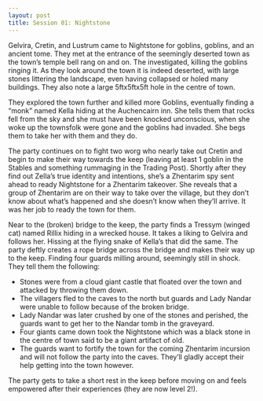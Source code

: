 ```yaml
---
layout: post
title: Session 01: Nightstone
---
```


Gelvira, Cretin, and Lustrum came to Nightstone for goblins, goblins, and an ancient tome. They met at the entrance of the seemingly deserted town as the town’s temple bell rang on and on. The investigated, killing the goblins ringing it. As they look around the town it is indeed deserted, with large stones littering the landscape, even having collapsed or holed many buildings. They also note a large 5ftx5ftx5ft hole in the centre of town.

They explored the town further and killed more Goblins, eventually finding a “monk” named Kella hiding at the Auchencairn inn. She tells them that rocks fell from the sky and she must have been knocked unconscious, when she woke up the townsfolk were gone and the goblins had invaded. She begs them to take her with them and they do.

The party continues on to fight two worg who nearly take out Cretin and begin to make their way towards the keep (leaving at least 1 goblin in the Stables and something rummaging in the Trading Post). Shortly after they find out Zella’s true identity and intentions, she’s a Zhentarim spy sent ahead to ready Nightstone for a Zhentarim takeover. She reveals that a group of Zhentarim are on their way to take over the village, but they don’t know about what’s happened and she doesn’t know when they’ll arrive. It was her job to ready the town for them.

Near to the (broken) bridge to the keep, the party finds a Tressym (winged cat) named Rillix hiding in a wrecked house. It takes a liking to Gelvira and follows her. Hissing at the flying snake of Kella’s that did the same. The party deftly creates a rope bridge across the bridge and makes their way up to the keep. Finding four guards milling around, seemingly still in shock. They tell them the following:

* Stones were from a cloud giant castle that floated over the town and attacked by throwing them down.
* The villagers fled to the caves to the north but guards and Lady Nandar were unable to follow because of the broken bridge.
* Lady Nandar was later crushed by one of the stones and perished, the guards want to get her to the Nandar tomb in the graveyard.
* Four giants came down took the Nightstone which was a black stone in the centre of town said to be a giant artifact of old.
* The guards want to fortify the town for the coming Zhentarim incursion and will not follow the party into the caves. They’ll gladly accept their help getting into the town however.

The party gets to take a short rest in the keep before moving on and feels empowered after their experiences (they are now level 2!).
